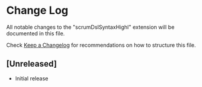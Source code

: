 # Change Log

All notable changes to the "scrumDslSyntaxHighl" extension will be documented in this file.

Check [Keep a Changelog](http://keepachangelog.com/) for recommendations on how to structure this file.

## [Unreleased]

- Initial release